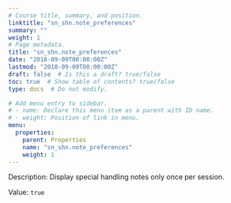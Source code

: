 ```yaml
---
# Course title, summary, and position.
linktitle: "sn_shn.note_preferences"
summary: ""
weight: 1
# Page metadata.
title: "sn_shn.note_preferences"
date: "2018-09-09T00:00:00Z"
lastmod: "2018-09-09T00:00:00Z"
draft: false  # Is this a draft? true/false
toc: true  # Show table of contents? true/false
type: docs  # Do not modify.

# Add menu entry to sidebar.
# - name: Declare this menu item as a parent with ID name.
# - weight: Position of link in menu.
menu:
  properties:
    parent: Properties
    name: "sn_shn.note_preferences"
    weight: 1
---
```


Description: Display special handling notes only once per session.


Value: `true`